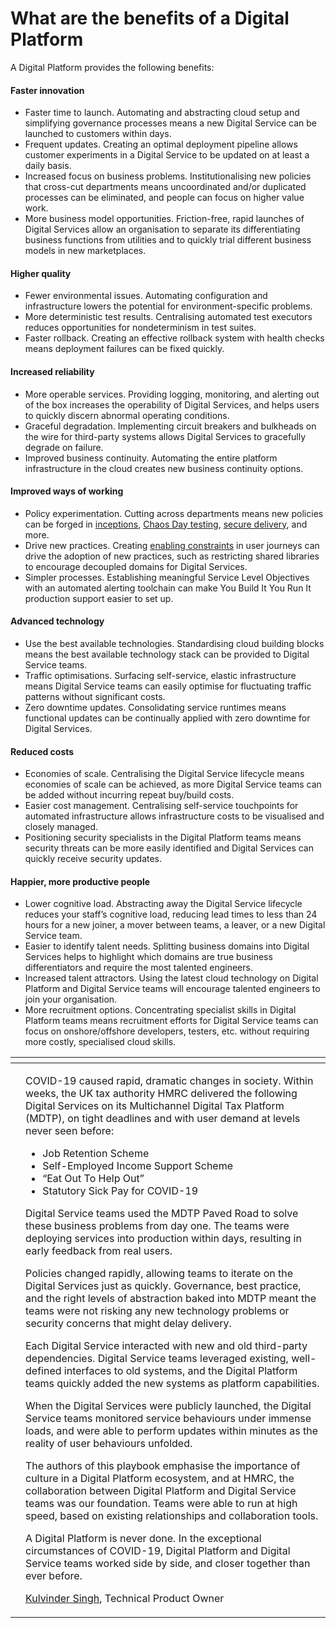 # What are the benefits of a Digital Platform

A Digital Platform provides the following benefits:

#### Faster innovation

* Faster time to launch. Automating and abstracting cloud setup and simplifying governance processes means a new Digital Service can be launched to customers within days.
* Frequent updates. Creating an optimal deployment pipeline allows customer experiments in a Digital Service to be updated on at least a daily basis.
* Increased focus on business problems. Institutionalising new policies that cross-cut departments means uncoordinated and/or duplicated processes can be eliminated, and people can focus on higher value work.
* More business model opportunities. Friction-free, rapid launches of Digital Services allow an organisation to separate its differentiating business functions from utilities and to quickly trial different business models in new marketplaces.

#### Higher quality

* Fewer environmental issues. Automating configuration and infrastructure lowers the potential for environment-specific problems.
* More deterministic test results. Centralising automated test executors reduces opportunities for nondeterminism in test suites.
* Faster rollback. Creating an effective rollback system with health checks means deployment failures can be fixed quickly.

#### Increased reliability

* More operable services. Providing logging, monitoring, and alerting out of the box increases the operability of Digital Services, and helps users to quickly discern abnormal operating conditions.
* Graceful degradation. Implementing circuit breakers and bulkheads on the wire for third-party systems allows Digital Services to gracefully degrade on failure.
* Improved business continuity. Automating the entire platform infrastructure in the cloud creates new business continuity options.

#### Improved ways of working

* Policy experimentation. Cutting across departments means new policies can be forged in [inceptions](https://inception.playbook.ee/), [Chaos Day testing](https://chaos-day.playbook.ee/), [secure delivery](https://secure-delivery.playbook.ee/), and more. 
* Drive new practices. Creating [enabling constraints](https://theitriskmanager.com/2018/12/09/constraints-that-enable/) in user journeys can drive the adoption of new practices, such as restricting shared libraries to encourage decoupled domains for Digital Services.
* Simpler processes. Establishing meaningful Service Level Objectives with an automated alerting toolchain can make You Build It You Run It production support easier to set up.

#### Advanced technology

* Use the best available technologies. Standardising cloud building blocks means the best available technology stack can be provided to Digital Service teams.
* Traffic optimisations. Surfacing self-service, elastic infrastructure means Digital Service teams can easily optimise for fluctuating traffic patterns without significant costs.
* Zero downtime updates. Consolidating service runtimes means functional updates can be continually applied with zero downtime for Digital Services.

#### Reduced costs

* Economies of scale. Centralising the Digital Service lifecycle means economies of scale can be achieved, as more Digital Service teams can be added without incurring repeat buy/build costs.
* Easier cost management. Centralising self-service touchpoints for automated infrastructure allows infrastructure costs to be visualised and closely managed. 
* Positioning security specialists in the Digital Platform teams means security threats can be more easily identified and Digital Services can quickly receive security updates. 

#### Happier, more productive people

* Lower cognitive load. Abstracting away the Digital Service lifecycle reduces your staff’s cognitive load, reducing lead times to less than 24 hours for a new joiner, a mover between teams, a leaver, or a new Digital Service team.
* Easier to identify talent needs. Splitting business domains into Digital Services helps to highlight which domains are true business differentiators and require the most talented engineers.
* Increased talent attractors. Using the latest cloud technology on Digital Platform and Digital Service teams will encourage talented engineers to join your organisation.
* More recruitment options. Concentrating specialist skills in Digital Platform teams means recruitment efforts for Digital Service teams can focus on onshore/offshore developers, testers, etc. without requiring more costly, specialised cloud skills.

<table>
  <thead>
    <tr>
      <th style="text-align:left"></th>
      <th style="text-align:left"></th>
    </tr>
  </thead>
  <tbody>
    <tr>
      <td style="text-align:left">
        <p></p>
        <p>
          <img src="https://lh5.googleusercontent.com/E5qGxBAl5SA6h3g6VFs7A7A7VxLepQC6UOL5iqQIbilURi2IFVBekS9zadAzltsAXjSlrOtUGE21QXRvAXvlQxggeo5GcpV_mn3Sl2HL7ZIEj5t68obp5FYJtY0g0OVKTgT9hKq2"
          alt/>
        </p>
      </td>
      <td style="text-align:left">
        <p>COVID-19 caused rapid, dramatic changes in society. Within weeks, the
          UK tax authority HMRC delivered the following Digital Services on its Multichannel
          Digital Tax Platform (MDTP), on tight deadlines and with user demand at
          levels never seen before:</p>
        <p></p>
        <ul>
          <li>Job Retention Scheme</li>
          <li>Self-Employed Income Support Scheme</li>
          <li>&#x201C;Eat Out To Help Out&#x201D;</li>
          <li>Statutory Sick Pay for COVID-19</li>
        </ul>
        <p>Digital Service teams used the MDTP Paved Road to solve these business
          problems from day one. The teams were deploying services into production
          within days, resulting in early feedback from real users.</p>
        <p></p>
        <p>Policies changed rapidly, allowing teams to iterate on the Digital Services
          just as quickly. Governance, best practice, and the right levels of abstraction
          baked into MDTP meant the teams were not risking any new technology problems
          or security concerns that might delay delivery.</p>
        <p></p>
        <p>Each Digital Service interacted with new and old third-party dependencies.
          Digital Service teams leveraged existing, well-defined interfaces to old
          systems, and the Digital Platform teams quickly added the new systems as
          platform capabilities.</p>
        <p></p>
        <p>When the Digital Services were publicly launched, the Digital Service
          teams monitored service behaviours under immense loads, and were able to
          perform updates within minutes as the reality of user behaviours unfolded.</p>
        <p></p>
        <p>The authors of this playbook emphasise the importance of culture in a
          Digital Platform ecosystem, and at HMRC, the collaboration between Digital
          Platform and Digital Service teams was our foundation. Teams were able
          to run at high speed, based on existing relationships and collaboration
          tools.</p>
        <p></p>
        <p>A Digital Platform is never done. In the exceptional circumstances of
          COVID-19, Digital Platform and Digital Service teams worked side by side,
          and closer together than ever before.</p>
        <p></p>
        <p> <a href="https://www.linkedin.com/in/kulvinder-singh-86358a/">Kulvinder Singh</a>,
          Technical Product Owner</p>
      </td>
    </tr>
  </tbody>
</table>

